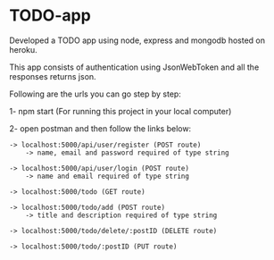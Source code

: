 # TODO-app

Developed a TODO app using node, express and mongodb hosted on heroku.

This app consists of authentication using JsonWebToken and all the responses returns json.

Following are the urls you can go step by step:

1- npm start (For running this project in your local computer)

2- open postman and then follow the links below:

    -> localhost:5000/api/user/register (POST route)
        -> name, email and password required of type string

    -> localhost:5000/api/user/login (POST route)
        -> name and email required of type string

    -> localhost:5000/todo (GET route)

    -> localhost:5000/todo/add (POST route)
        -> title and description required of type string

    -> localhost:5000/todo/delete/:postID (DELETE route)

    -> localhost:5000/todo/:postID (PUT route)